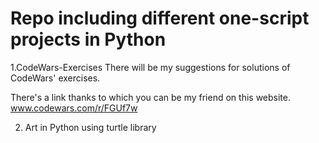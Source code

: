 # Repo including different one-script projects in Python

1.CodeWars-Exercises
There will be my suggestions for solutions of CodeWars' exercises.

There's a link thanks to which you can be my friend on this website.
www.codewars.com/r/FGUf7w

2. Art in Python using turtle library
